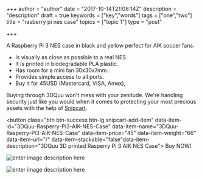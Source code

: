 +++
author = "author"
date = "2017-10-14T21:08:14Z"
description = "description"
draft = true
keywords = ["key","words"]
tags = ["one","two"]
title = "rasberry pi nes case"
topics = ["topic 1"]
type = "post"

+++
A Raspberry Pi 3 NES case in black and yellow perfect for AIK soccer fans. 

 - Is visually as close as possible to a real NES.
 - It is printed in biodegradable PLA plastic.
 - Has room for a mini fan 30x30x7mm.
 - Provides simple access to all ports.
 - Buy it for 45USD (Mastercard, VISA, Amex),

Buying through 3DQuu won't mess with your zenitude. We're handling security just like you would when it comes to protecting your most precious assets with the help of [Snipcart](https://snipcart.com/security).

<button class="btn btn-success btn-lg snipcart-add-item" data-item-id="3DQuu-Rasperry-Pi3-AIK-NES-Case" data-item-name="3DQuu-Rasperry-Pi3-AIK-NES-Case" data-item-price="45" data-item-weight="66" data-item-url="/" data-item-stackable="false"data-item-description="3DQuu 3D printed Rasperry Pi 3 AIK NES Case">
Buy NOW!
</button>

![enter image description here][1]




![enter image description here][2]


  [1]: https://res.cloudinary.com/dtnahfj7l/v1494589182/sjl0b6k9qftogxgp09td
  [2]: https://res.cloudinary.com/dtnahfj7l/v1494589721/yzwfur3iawfqpzypo8b3
